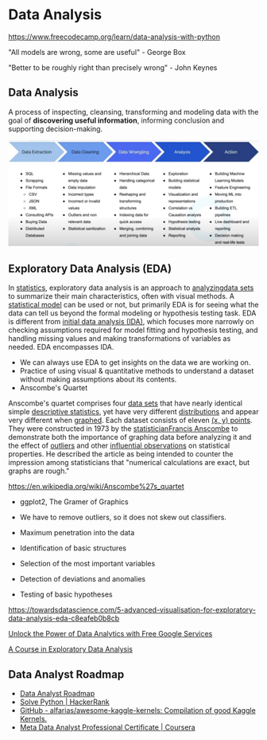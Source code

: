 # Data Analysis

https://www.freecodecamp.org/learn/data-analysis-with-python

"All models are wrong, some are useful" - George Box

"Better to be roughly right than precisely wrong" - John Keynes

## Data Analysis

A process of inspecting, cleansing, transforming and modeling data with the goal of **discovering useful information**, informing conclusion and supporting decision-making.

![image](../../media/Data-Analysis-image1.jpg)

## Exploratory Data Analysis (EDA)

In [statistics](https://en.wikipedia.org/wiki/Statistics), exploratory data analysis is an approach to [analyzing](https://en.wikipedia.org/wiki/Data_analysis)[data sets](https://en.wikipedia.org/wiki/Data_set) to summarize their main characteristics, often with visual methods. A [statistical model](https://en.wikipedia.org/wiki/Statistical_model) can be used or not, but primarily EDA is for seeing what the data can tell us beyond the formal modeling or hypothesis testing task. EDA is different from [initial data analysis (IDA)](https://en.wikipedia.org/wiki/Data_analysis#Initial_data_analysis), which focuses more narrowly on checking assumptions required for model fitting and hypothesis testing, and handling missing values and making transformations of variables as needed. EDA encompasses IDA.

- We can always use EDA to get insights on the data we are working on.
- Practice of using visual & quantitative methods to understand a dataset without making assumptions about its contents.
- Anscombe's Quartet

Anscombe's quartet comprises four [data sets](https://en.wikipedia.org/wiki/Data_set) that have nearly identical simple [descriptive statistics](https://en.wikipedia.org/wiki/Descriptive_statistics), yet have very different [distributions](https://en.wikipedia.org/wiki/Probability_distribution) and appear very different when [graphed](https://en.wikipedia.org/wiki/Plot_(graphics)). Each dataset consists of eleven [(x, y) points](https://en.wikipedia.org/wiki/Cartesian_coordinate_system). They were constructed in 1973 by the [statistician](https://en.wikipedia.org/wiki/Statistician)[Francis Anscombe](https://en.wikipedia.org/wiki/Francis_Anscombe) to demonstrate both the importance of graphing data before analyzing it and the effect of [outliers](https://en.wikipedia.org/wiki/Outlier) and other [influential observations](https://en.wikipedia.org/wiki/Influential_observations) on statistical properties. He described the article as being intended to counter the impression among statisticians that "numerical calculations are exact, but graphs are rough."

https://en.wikipedia.org/wiki/Anscombe%27s_quartet

- ggplot2, The Gramer of Graphics
- We have to remove outliers, so it does not skew out classifiers.

- Maximum penetration into the data
- Identification of basic structures
- Selection of the most important variables
- Detection of deviations and anomalies
- Testing of basic hypotheses

https://towardsdatascience.com/5-advanced-visualisation-for-exploratory-data-analysis-eda-c8eafeb0b8cb

[Unlock the Power of Data Analytics with Free Google Services](https://www.freecodecamp.org/news/data-analytics-with-google-stack/)

[A Course in Exploratory Data Analysis](https://bayesball.github.io/EDA/)

## Data Analyst Roadmap

- [Data Analyst Roadmap](https://roadmap.sh/data-analyst)
- [Solve Python | HackerRank](https://www.hackerrank.com/domains/python)
- [GitHub - alfarias/awesome-kaggle-kernels: Compilation of good Kaggle Kernels.](https://github.com/alfarias/awesome-kaggle-kernels)
- [Meta Data Analyst Professional Certificate | Coursera](https://www.coursera.org/professional-certificates/meta-data-analyst)
